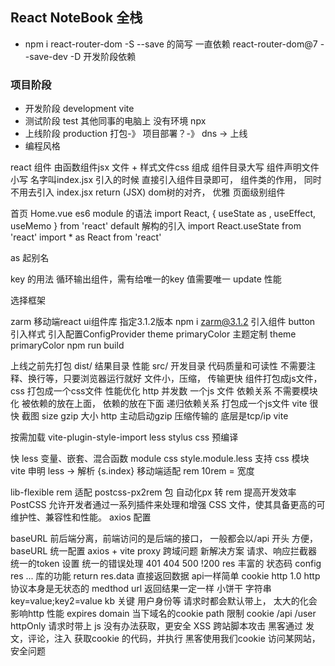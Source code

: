 ## React NoteBook 全栈

- npm i react-router-dom -S --save 的简写 一直依赖 react-router-dom@7 --save-dev -D 开发阶段依赖

### 项目阶段

- 开发阶段 development vite
- 测试阶段 test 其他同事的电脑上 没有环境 npx
- 上线阶段 production 打包-》 项目部署？-》 dns -> 上线
- 编程风格

react 组件 由函数组件jsx 文件 + 样式文件css 组成
组件目录大写
组件声明文件小写 名字叫index.jsx 引入的时候 直接引入组件目录即可， 组件类的作用， 同时不用去引入 index.jsx
return (JSX) dom树的对齐， 优雅
页面级别组件

首页 Home.vue
es6 module 的语法 import React, { useState as , useEffect, useMemo } from 'react' default 解构的引入 import React.useState from 'react' import * as React from 'react'

as 起别名

key 的用法 循环输出组件，需有给唯一的key 值需要唯一 update 性能

选择框架

zarm 移动端react ui组件库 指定3.1.2版本 npm i zarm@3.1.2
引入组件 button
引入样式
引入配置ConfigProvider theme primaryColor
主题定制 theme primaryColor
npm run build

上线之前先打包
dist/ 结果目录 性能
src/ 开发目录 代码质量和可读性
不需要注释、换行等，只要浏览器运行就好 文件小，压缩， 传输更快
组件打包成js文件， css 打包成一个css文件 性能优化 http 并发数 一个js 文件
依赖关系
不需要模块化 被依赖的放在上面， 依赖的放在下面
递归依赖关系
打包成一个js文件
vite 很快
截图 size gzip 大小 http 主动启动gzip 压缩传输的 底层是tcp/ip
vite

按需加载 vite-plugin-style-import
less stylus css 预编译

快
less
变量、嵌套、混合函数
module css
style.module.less
支持 css 模块
vite 申明 less -> 解析
{s.index}
移动端适配 rem 10rem = 宽度

lib-flexible rem 适配
postcss-px2rem 包 自动化px 转 rem 提高开发效率
PostCSS 允许开发者通过一系列插件来处理和增强 CSS 文件，使其具备更高的可维护性、兼容性和性能。
axios 配置

baseURL
前后端分离，前端访问的是后端的接口， 一般都会以/api 开头 方便， baseURL 统一配置
axios + vite proxy 跨域问题 新解决方案
请求、响应拦截器
统一的token 设置
统一的错误处理 401 404 500 !200
res 丰富的 状态码 config res ... 库的功能
return res.data 直接返回数据 api一样简单
cookie http 1.0
http 协议本身是无状态的 medthod url 返回结果一定一样
小饼干 字符串
key=value;key2=value
kb 关键 用户身份等
请求时都会默认带上， 太大的化会影响http 性能
expires
domain 当下域名的cookie
path 限制 cookie /api /user
httpOnly 请求时带上 js 没有办法获取，更安全 XSS 跨站脚本攻击 黑客通过 发文，评论，注入 获取cookie 的代码，并执行 黑客使用我们cookie 访问某网站， 安全问题 <script> < <
secure 安全的cookie https 协议下才会带上
业务开发
NavBar组件

components 公共组件
zarm TabBar TabBar.Item activeKey itemKey
change setActiveKey
icon
iconfont 定制
showNavBar
默认是false, 路由切换 showNavBar 为true
伪代码 当业务复杂或不太熟悉时可用
useLocation 拿到当前的路由， 解构出路径
useEffect 监听 路由变化
react hooks?

useState 响应式
useEffect 生命周期 副作用
memo 缓存组件
useMemo 缓存计算结果
useCallback 缓存函数
react-router-dom useNavigate useLocation
函数式编程思想 use hooks 很方便的作用
react-router-dom BrowserRouter HashRouter Router Routes Route 组件 useNavigate useLocation 属于路由， 路由改变 更新 useEffect 依赖 观察路由变化

CustomIcon 的组件 Icon.createFromIconfont

react-router-dom useNavigate hook navigateTo('/user') 必须放到router 组件内

单页应用 SPA single page application 看过去像一个页面， 移动端

传统的a 标签 刷新页面 服务器重新渲染， 所有的html, 白屏 慢 体验不好
vue/react 优化体验
不能白屏 不要去刷新整个页面 NavBar HashRouter HistoryRouter 支持 hashChange pushState 不用a 标签， 由router 统一管理
Routes router-view 一副牌 看到最上面一张
react props 类型约束

prop-types
函数组件对象 propTypes 属性
PropTypes.bool
css

react module css
less 嵌套 & :global 选择器用于在局部作用域的 LESS 文件中定义全局样式，使指定的 CSS 规则应用到全局范围，而不受局部作用域限制。这在模块化组件开发中非常有用。
iconfont 性能优化
linear-gradient 线性渐变色 代替图片
px2rem
功能需求分析

登录、注册切换功能
切换下面的表单 useState type login/register
onlcick 切换 type
type active
useEffect + useLocation url /login /register
项目用了哪些包？

classnames 动态类名的逻辑安排
记账产品

账单首页
时间和类型 查询
账单列表
可视化账单 数据 echarts 图标展示
CRUD 用户 账单
jwt
跨域
文件上传
我的
用户页面的静态开发
行内样式 {{"":"", }}

nth-of-type 会根据元素的类型进行计数

align-self baseline 主轴是纵向的， 对齐子元素的宽度

react 和 vue slot 和props.children 区别

以modal 组件为例的， 通用组件 万达 负责招商
需要强大的定制性 入驻 title footer props string | JSX 传入
content 表单｜JSX .... slot(插槽，具名插槽)
AI 特性
prompt 提效的模版 假如你是前端工程师 使用react + javascript 技术栈， 请根据上图分析功能模块和交互细节 给出要开发的功能点， 难点 和预计需要的开发时间。 只需要开发前端， 后端不需要考虑。
首页 静态开发
先想清楚， 再动手 ai 了解需求的prompt 模版
用户的账单列表
所有， 按时间排序 倒序 分页
按类型查询(支出| 收入)
按月份查询
整个页面的统计 响应式
按日期分组 列表 细节， 并进行支出和收入的统计
交互
类型的弹出
日期的弹出
新增支出的弹出
开发时间？
list 列表业务
比较复杂， 两重循环

按日期分组 数据设计比较复杂

设计稿， prompt ai 来拿假数据 给他一个例子 假如你是一个前端工程师，请基于const [list, setList] = useState([ { bills: [ { amount: "25.00", date: "1740398609507", id: 911, pay_tye: 1, remark: "", type_id: 1, type_name: "餐饮" } ], date: '2025-02-24' } ]) 数据格式， 根据上传图片，帮我组织list 初始化的数据 并返回给我， 其他的不做。

封装了Bill 组件

复用
模块化 index 太复杂 代码不要太多 方便维护，
prop-types 类型约束 强大
utils

封装公用的js 函数 或配置
开发流程
idear 创意
aigc结合
需求分析
用户需求
功能点
建立数据库
设计表结构
前端开发
react
后端
egg.js
测试
部署上线
CREATE TABLE IF NOT EXISTS user ( id INT AUTO_INCREMENT PRIMARY KEY, username VARCHAR(100) NOT NULL UNIQUE, ctime VARCHAR(100) NOT NULL, avatar VARCHAR(100), signature VARCHAR(100), password VARCHAR(100) NOT NULL ) ENGINE=InnoDB DEFAULT CHARSET=utf8mb4 COLLATE=utf8mb4_general_ci;

代码开发风格的一部分
AI编程工具的使用

MarsCode
Cursor / Trade
prompt engineering
"交互" 前端不可替代
多语言 低代码 快速学习
不只是项目开发前 propmt 生成项目
细节功能 喂伪代码 aigc代码更靠谱
mysql

mysql2 数据库驱动
egg-sequelize orm 框架 不需要写sql 直接对象开干 封装了sql
service CRUD
model User
egg.js api 服务

路由 http 协议
controller extends Controller 参数校验、 业务逻辑... 返回接口需要的json 数据
model 模型定义 table -> model
service 数据库操作 CRUD
view api 服务， 后端不负责界面, react 负责
登录注册

密码加密 不能存明文， 单项加密
jwt json web token { id:1, username: 'chen', level: 'lv5', exp: 1694355688, } jwt sign token 后端签发
secret 加密 服务器端才能解开

40几位的加密串 前端localStorage 存 axios 请求 拦截在请求头中 authorization: token(localStorage) 后端verfify token -> json user

egg-jwt jsonwebtoken

登录

前端 Login组件 submit
api/login 全部的请求都在这 /login { username, password}
utils/axios
baseURL /api/login
/api 后端提供的接口地址的标志，前后端分离
不带/api, 前端路由react-router-dom 管理
axios 请求 被vite 配置的server 拦截 proxy 解决了跨域问题 rewrite /api 干掉了
后端提供接口，后端也可以不只提供接口， 自己的mvc
修改用户slogan 全栈功能 前端修改表单 后端 Update + MVC

前后端分离
先后端

提供一个修改slogan的接口
路由 restful api 一切皆资源 设计url的一种规范
中间件 鉴权 拦在控制器之前 token -> verify user 挂在ctx上， next
控制器
service
model 已创建
orm sequelize
数据库操作
apifox 请求模拟器
再前端

路由
userinfo 组件
api editUserInfo
bill CRUD

sql 建表
mvc
model 使用AI 生成 prompt 基于sql, 使用egg.js sequelize 生成model定义
controller
service
app.model.Bill.create() 新增
app.model.Bill.update({}, { where: }) 修改
app.model.Bill.destroy({})
router restful /bill post /bill/:id patch /bill/:id delete
订单详情页全栈开发

后端接口
restful 添加路由 GET /bill/:id
控制器 detail paras id
service id -> bill
返回数据， 完成接口
前端开发
路由
useLocation + query-string id npm 包 query-string